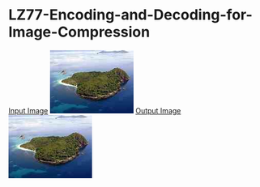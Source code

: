 # LZ77-Encoding-and-Decoding-for-Image-Compression
[Input Image](new.jpg)
![Input Image](new.jpg)
[Output Image](uncompressed.png)
![Output Image](uncompressed.png)

